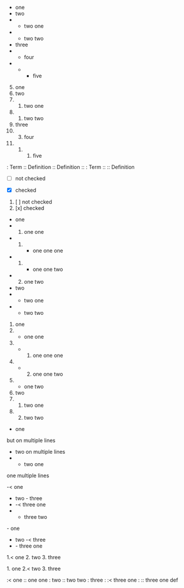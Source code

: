 - one
- two
- + two one
- + two two
- three
- + four
- + * five


5. one
2. two
2. 1. two one
2. 1. two two
3. three
3. 3. four
3. 1. 1. five


: Term
:: Definition
:: Definition
:: : Term
:: :: Definition


- [ ] not checked
- [x] checked


1. [ ] not checked
2. [x] checked


* one
* 1. one one
* 1. - one one one
* 1. - one one two
* 2. one two
* two
* - two one
* - two two


1. one
1. + one one
1. + 1. one one one
1. + 2. one one two
1. + one two
1. two
1. 1. two one
1. 2. two two


- one

but on multiple lines
- two
on multiple lines
- - two one

one multiple lines


-<<class-one class-two> one
- two
-<class> three
- -<<class> three one
- - three two


-<class-one class-two> one
- two
-<<class> three
- -<class> three one


1.<<class-one class-two> one
2.<class> two
3. three


1.<class> one
2.<<class-one class-two> two
3. three


:<<class-one class-two> one
::<class> one one
:<class> two
:: two two
: three
: :<<class> three one
: :: three one def
